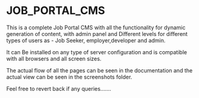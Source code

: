 # JOB_PORTAL_CMS
This is a complete Job Portal CMS with all the functionality for dynamic generation of content, with admin panel and Different levels for different types of users as - Job Seeker, employer,developer and admin.

It can Be installed on any type of server configuration and is compatible 
with all browsers and all screen sizes. 

The actual flow of all the pages can be seen in the documentation and the actual view can be seen in the screenshots folder.

Feel free to revert back if any queries.......
